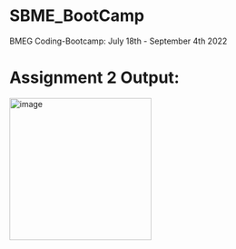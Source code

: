 # SBME_BootCamp
BMEG Coding-Bootcamp: July 18th - September 4th 2022

# Assignment 2 Output:
<img width="250" alt="image" src="https://user-images.githubusercontent.com/76146461/180071828-3aeb6d97-89a1-4939-8e23-5dc7ca1205cb.png">
